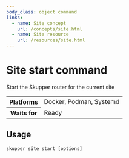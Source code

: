 ```yaml
---
body_class: object command
links:
  - name: Site concept
    url: /concepts/site.html
  - name: Site resource
    url: /resources/site.html
---
```


# Site start command

<section>

Start the Skupper router for the current site

<table class="fields"><tr><th>Platforms</th><td>Docker, Podman, Systemd</td><tr><th>Waits for</th><td>Ready</td></table>

</section>

<section>

## Usage

~~~ shell
skupper site start [options]
~~~

</section>
